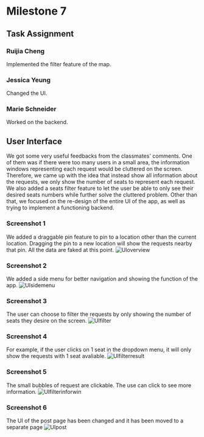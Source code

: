 # Milestone 7

## Task Assignment

### Ruijia Cheng
Implemented the filter feature of the map.  

### Jessica Yeung
Changed the UI.

### Marie Schneider
Worked on the backend. 

## User Interface
We got some very useful feedbacks from the classmates' comments. One of them was if there were too many users in a small area, the information windows representing each request would be cluttered on the screen. Therefore, we came up with the idea that instead show all information about the requests, we only show the number of seats to represent each request. We also added a seats filter feature to let the user be able to only see their desired seats numbers while further solve the cluttered problem. Other than that, we focused on the re-design of the entire UI of the app, as well as trying to implement a functioning backend. 

### Screenshot 1
We added a draggable pin feature to pin to a location other than the current location. Dragging the pin to a new location will show the requests nearby that pin. All the data are faked at this point. 
![UIoverview](https://github.com/dingqixin/chicas/blob/master/img/userinterface/Screen%20Shot%202017-05-03%20at%2011.33.53%20AM.png)

### Screenshot 2
We added a side menu for better navigation and showing the function of the app.
![UIsidemenu](https://github.com/dingqixin/chicas/blob/master/img/userinterface/Screen%20Shot%202017-05-03%20at%2011.34.17%20AM.png)

### Screenshot 3
The user can choose to filter the requests by only showing the number of seats they desire on the screen. 
![UIfilter](https://github.com/dingqixin/chicas/blob/master/img/userinterface/Screen%20Shot%202017-05-03%20at%2011.34.47%20AM.png)

### Screenshot 4
For example, if the user clicks on 1 seat in the dropdown menu, it will only show the requests with 1 seat avaliable. 
![UIfilterresult](https://github.com/dingqixin/chicas/blob/master/img/userinterface/Screen%20Shot%202017-05-03%20at%2011.35.14%20AM.png)

### Screenshot 5
The small bubbles of request are clickable. The use can click to see more information. 
![UIfilterinforwin](https://github.com/dingqixin/chicas/blob/master/img/userinterface/Screen%20Shot%202017-05-03%20at%2011.35.25%20AM.png)

### Screenshot 6
The UI of the post page has been changed and it has been moved to a separate page
![UIpost](https://github.com/dingqixin/chicas/blob/master/img/userinterface/Screen%20Shot%202017-05-03%20at%2011.35.35%20AM.png)
